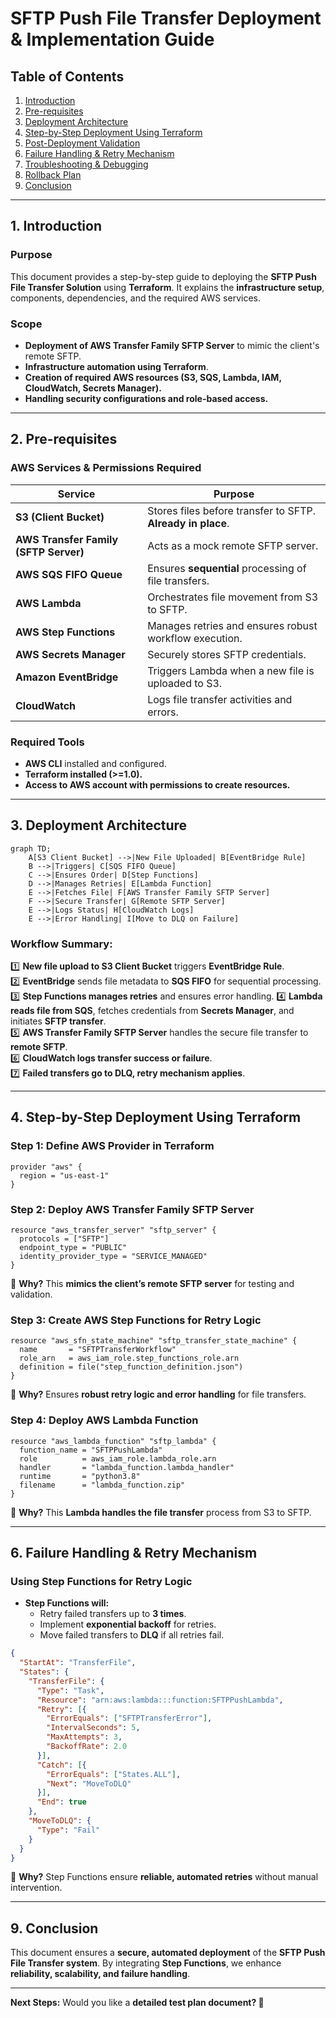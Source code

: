 # SFTP Push File Transfer Deployment & Implementation Guide

## Table of Contents
1. [Introduction](#introduction)
2. [Pre-requisites](#pre-requisites)
3. [Deployment Architecture](#deployment-architecture)
4. [Step-by-Step Deployment Using Terraform](#step-by-step-deployment-using-terraform)
5. [Post-Deployment Validation](#post-deployment-validation)
6. [Failure Handling & Retry Mechanism](#failure-handling--retry-mechanism)
7. [Troubleshooting & Debugging](#troubleshooting--debugging)
8. [Rollback Plan](#rollback-plan)
9. [Conclusion](#conclusion)

---

## 1. Introduction
### **Purpose**
This document provides a step-by-step guide to deploying the **SFTP Push File Transfer Solution** using **Terraform**. It explains the **infrastructure setup**, components, dependencies, and the required AWS services.

### **Scope**
- **Deployment of AWS Transfer Family SFTP Server** to mimic the client's remote SFTP.
- **Infrastructure automation using Terraform**.
- **Creation of required AWS resources (S3, SQS, Lambda, IAM, CloudWatch, Secrets Manager).**
- **Handling security configurations and role-based access.**

---

## 2. Pre-requisites
### **AWS Services & Permissions Required**
| Service | Purpose |
|---------|---------|
| **S3 (Client Bucket)** | Stores files before transfer to SFTP. **Already in place**. |
| **AWS Transfer Family (SFTP Server)** | Acts as a mock remote SFTP server. |
| **AWS SQS FIFO Queue** | Ensures **sequential** processing of file transfers. |
| **AWS Lambda** | Orchestrates file movement from S3 to SFTP. |
| **AWS Step Functions** | Manages retries and ensures robust workflow execution. |
| **AWS Secrets Manager** | Securely stores SFTP credentials. |
| **Amazon EventBridge** | Triggers Lambda when a new file is uploaded to S3. |
| **CloudWatch** | Logs file transfer activities and errors. |

### **Required Tools**
- **AWS CLI** installed and configured.
- **Terraform installed (>=1.0).**
- **Access to AWS account with permissions to create resources.**

---

## 3. Deployment Architecture
```mermaid
graph TD;
    A[S3 Client Bucket] -->|New File Uploaded| B[EventBridge Rule]
    B -->|Triggers| C[SQS FIFO Queue]
    C -->|Ensures Order| D[Step Functions]
    D -->|Manages Retries| E[Lambda Function]
    E -->|Fetches File| F[AWS Transfer Family SFTP Server]
    F -->|Secure Transfer| G[Remote SFTP Server]
    E -->|Logs Status| H[CloudWatch Logs]
    E -->|Error Handling| I[Move to DLQ on Failure]
```
### **Workflow Summary:**
1️⃣ **New file upload to S3 Client Bucket** triggers **EventBridge Rule**.  
2️⃣ **EventBridge** sends file metadata to **SQS FIFO** for sequential processing.  
3️⃣ **Step Functions manages retries** and ensures error handling.
4️⃣ **Lambda reads file from SQS**, fetches credentials from **Secrets Manager**, and initiates **SFTP transfer**.  
5️⃣ **AWS Transfer Family SFTP Server** handles the secure file transfer to **remote SFTP**.  
6️⃣ **CloudWatch logs transfer success or failure**.  
7️⃣ **Failed transfers go to DLQ, retry mechanism applies**.

---

## 4. Step-by-Step Deployment Using Terraform
### **Step 1: Define AWS Provider in Terraform**
```hcl
provider "aws" {
  region = "us-east-1"
}
```

### **Step 2: Deploy AWS Transfer Family SFTP Server**
```hcl
resource "aws_transfer_server" "sftp_server" {
  protocols = ["SFTP"]
  endpoint_type = "PUBLIC"
  identity_provider_type = "SERVICE_MANAGED"
}
```
🔹 **Why?** This **mimics the client’s remote SFTP server** for testing and validation.

### **Step 3: Create AWS Step Functions for Retry Logic**
```hcl
resource "aws_sfn_state_machine" "sftp_transfer_state_machine" {
  name       = "SFTPTransferWorkflow"
  role_arn   = aws_iam_role.step_functions_role.arn
  definition = file("step_function_definition.json")
}
```
🔹 **Why?** Ensures **robust retry logic and error handling** for file transfers.

### **Step 4: Deploy AWS Lambda Function**
```hcl
resource "aws_lambda_function" "sftp_lambda" {
  function_name = "SFTPPushLambda"
  role          = aws_iam_role.lambda_role.arn
  handler       = "lambda_function.lambda_handler"
  runtime       = "python3.8"
  filename      = "lambda_function.zip"
}
```
🔹 **Why?** This **Lambda handles the file transfer** process from S3 to SFTP.

---

## 6. Failure Handling & Retry Mechanism
### **Using Step Functions for Retry Logic**
- **Step Functions will:**
  - Retry failed transfers up to **3 times**.
  - Implement **exponential backoff** for retries.
  - Move failed transfers to **DLQ** if all retries fail.

```json
{
  "StartAt": "TransferFile",
  "States": {
    "TransferFile": {
      "Type": "Task",
      "Resource": "arn:aws:lambda:::function:SFTPPushLambda",
      "Retry": [{
        "ErrorEquals": ["SFTPTransferError"],
        "IntervalSeconds": 5,
        "MaxAttempts": 3,
        "BackoffRate": 2.0
      }],
      "Catch": [{
        "ErrorEquals": ["States.ALL"],
        "Next": "MoveToDLQ"
      }],
      "End": true
    },
    "MoveToDLQ": {
      "Type": "Fail"
    }
  }
}
```

🔹 **Why?** Step Functions ensure **reliable, automated retries** without manual intervention.

---

## 9. Conclusion
This document ensures a **secure, automated deployment** of the **SFTP Push File Transfer system**. By integrating **Step Functions**, we enhance **reliability, scalability, and failure handling**.

---

**Next Steps:** Would you like a **detailed test plan document? 🚀**

